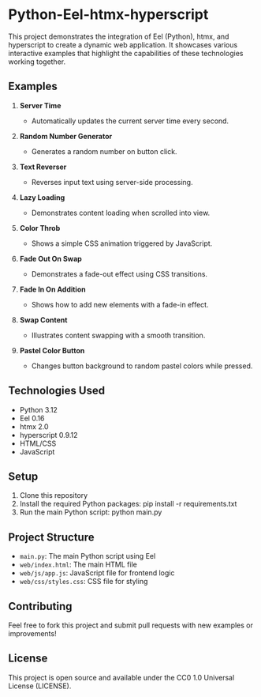 # Python-Eel-htmx-hyperscript
This project demonstrates the integration of Eel (Python), htmx, and hyperscript to create a dynamic web application. It showcases various interactive examples that highlight the capabilities of these technologies working together.

## Examples

1. **Server Time**
   - Automatically updates the current server time every second.

2. **Random Number Generator**
   - Generates a random number on button click.

3. **Text Reverser**
   - Reverses input text using server-side processing.

4. **Lazy Loading**
   - Demonstrates content loading when scrolled into view.

5. **Color Throb**
   - Shows a simple CSS animation triggered by JavaScript.

6. **Fade Out On Swap**
   - Demonstrates a fade-out effect using CSS transitions.

7. **Fade In On Addition**
   - Shows how to add new elements with a fade-in effect.

8. **Swap Content**
   - Illustrates content swapping with a smooth transition.

9. **Pastel Color Button**
   - Changes button background to random pastel colors while pressed.

## Technologies Used

- Python 3.12
- Eel 0.16
- htmx 2.0
- hyperscript 0.9.12
- HTML/CSS
- JavaScript

## Setup

1. Clone this repository
2. Install the required Python packages: pip install -r requirements.txt
3. Run the main Python script: python main.py

## Project Structure

- `main.py`: The main Python script using Eel
- `web/index.html`: The main HTML file
- `web/js/app.js`: JavaScript file for frontend logic
- `web/css/styles.css`: CSS file for styling

## Contributing

Feel free to fork this project and submit pull requests with new examples or improvements!

## License

This project is open source and available under the CC0 1.0 Universal License (LICENSE).
